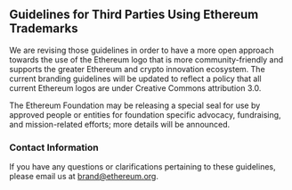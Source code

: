 Guidelines for Third Parties Using Ethereum Trademarks
-------------------

We are revising those guidelines in order to have a more open approach towards the use of the Ethereum logo that is more community-friendly and supports the greater Ethereum and crypto innovation ecosystem. The current branding guidelines will be updated to reflect a policy that all current Ethereum logos are under Creative Commons attribution 3.0.

The Ethereum Foundation may be releasing a special seal for use by approved people or entities for foundation specific advocacy, fundraising, and mission-related efforts; more details will be announced.

### Contact Information
If you have any questions or clarifications pertaining to these guidelines, please email us at 
[brand@ethereum.org](mailto:brand@ethereum.org).